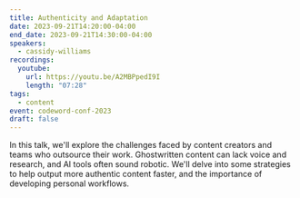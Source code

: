 ```yaml
---
title: Authenticity and Adaptation
date: 2023-09-21T14:20:00-04:00
end_date: 2023-09-21T14:30:00-04:00
speakers:
  - cassidy-williams
recordings:
  youtube:
    url: https://youtu.be/A2MBPpedI9I
    length: "07:28"
tags:
  - content
event: codeword-conf-2023
draft: false
---
```


In this talk, we'll explore the challenges faced by content creators and teams who outsource their work. Ghostwritten content can lack voice and research, and AI tools often sound robotic. We'll delve into some strategies to help output more authentic content faster, and the importance of developing personal workflows.
